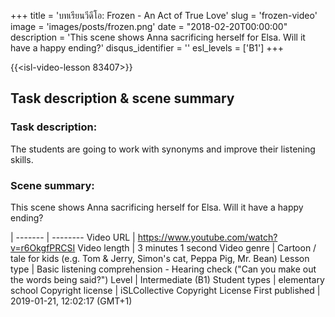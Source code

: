 +++
title = 'บทเรียนวีดีโอ: Frozen - An Act of True Love'
slug = 'frozen-video'
image = 'images/posts/frozen.png'
date = "2018-02-20T00:00:00"
description = 'This scene shows Anna sacrificing herself for Elsa. Will it have a happy ending?'
disqus_identifier = ''
esl_levels = ['B1']
+++

{{<isl-video-lesson 83407>}}

## Task description & scene summary
### Task description:
The students are going to work with synonyms and improve their listening skills.

### Scene summary:
This scene shows Anna sacrificing herself for Elsa. Will it have a happy ending?

 | 
 ------- | --------
Video URL | https://www.youtube.com/watch?v=r6OkgfPRCSI
Video length | 3 minutes 1 second
Video genre | Cartoon / tale for kids (e.g. Tom & Jerry, Simon's cat, Peppa Pig, Mr. Bean)
Lesson type | Basic listening comprehension - Hearing check ("Can you make out the words being said?")
Level | Intermediate (B1)
Student types | elementary school
Copyright license | iSLCollective Copyright License
First published | 2019-01-21, 12:02:17 (GMT+1)
